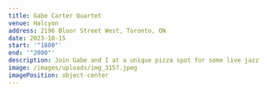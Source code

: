 ```yaml
---
title: Gabe Carter Quartet
venue: Halcyon
address: 2196 Bloor Street West, Toronto, ON
date: 2023-10-15
start: '"1800"'
end: '"2000"'
description: Join Gabe and I at a unique pizza spot for some live jazz music!
image: /images/uploads/img_3157.jpeg
imagePosition: object-center
---
```

